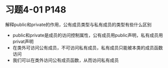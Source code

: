 # 习题4-01 P148
解释public和private的作用，公有成员类型与私有成员的类型有些什么区别

- public和private是成员的访问控制属性，公有成员用public声明，私有成员用privat声明
- 在类外可访问公有成员，不可访问私有成员，私有成员只能被本类的成员函数访问
- 我们可以在类外访问公有成员函数，从而访问私有成员